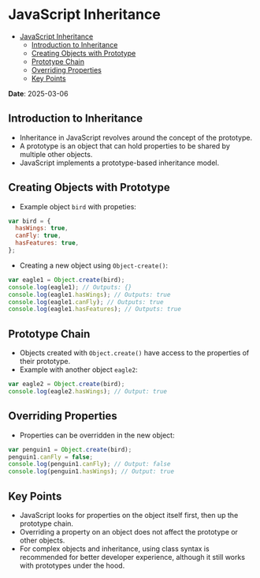 # JavaScript Inheritance

<!--toc:start-->

- [JavaScript Inheritance](#javascript-inheritance)
  - [Introduction to Inheritance](#introduction-to-inheritance)
  - [Creating Objects with Prototype](#creating-objects-with-prototype)
  - [Prototype Chain](#prototype-chain)
  - [Overriding Properties](#overriding-properties)
  - [Key Points](#key-points)
  <!--toc:end-->

**Date**: 2025-03-06

## Introduction to Inheritance

- Inheritance in JavaScript revolves around the concept of the prototype.
- A prototype is an object that can hold properties to be shared by multiple other objects.
- JavaScript implements a prototype-based inheritance model.

## Creating Objects with Prototype

- Example object `bird` with propeties:

```JavaScript
var bird = {
  hasWings: true,
  canFly: true,
  hasFeatures: true,
};
```

- Creating a new object using `Object-create()`:

```JavaScript
var eagle1 = Object.create(bird);
console.log(eagle1); // Outputs: {}
console.log(eagle1.hasWings); // Outputs: true
console.log(eagle1.canFly); // Outputs: true
console.log(eagle1.hasFeatures); // Outputs: true
```

## Prototype Chain

- Objects created with `Object.create()` have access to the properties of their prototype.
- Example with another object `eagle2`:

```JavaScript
var eagle2 = Object.create(bird);
console.log(eagle2.hasWings); // Output: true
```

## Overriding Properties

- Properties can be overridden in the new object:

```JavaScript
var penguin1 = Object.create(bird);
penguin1.canFly = false;
console.log(penguin1.canFly); // Output: false
console.log(penguin1.hasWings); // Output: true
```

## Key Points

- JavaScript looks for properties on the object itself first, then up the prototype chain.
- Overriding a property on an object does not affect the prototype or other objects.
- For complex objects and inheritance, using class syntax is recommended for better developer experience, although it still works with prototypes under the hood.

```

```

```

```

```

```

```

```
